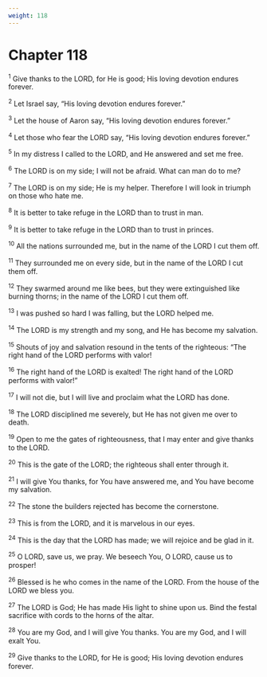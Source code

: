 ```yaml
---
weight: 118
---
```


# Chapter 118

<sup>1</sup> Give thanks to the LORD, for He is good; His loving devotion endures forever. 

<sup>2</sup> Let Israel say, “His loving devotion endures forever.” 

<sup>3</sup> Let the house of Aaron say, “His loving devotion endures forever.” 

<sup>4</sup> Let those who fear the LORD say, “His loving devotion endures forever.” 

<sup>5</sup> In my distress I called to the LORD, and He answered and set me free. 

<sup>6</sup> The LORD is on my side; I will not be afraid. What can man do to me? 

<sup>7</sup> The LORD is on my side; He is my helper. Therefore I will look in triumph on those who hate me. 

<sup>8</sup> It is better to take refuge in the LORD than to trust in man. 

<sup>9</sup> It is better to take refuge in the LORD than to trust in princes. 

<sup>10</sup> All the nations surrounded me, but in the name of the LORD I cut them off. 

<sup>11</sup> They surrounded me on every side, but in the name of the LORD I cut them off. 

<sup>12</sup> They swarmed around me like bees, but they were extinguished like burning thorns; in the name of the LORD I cut them off. 

<sup>13</sup> I was pushed so hard I was falling, but the LORD helped me. 

<sup>14</sup> The LORD is my strength and my song, and He has become my salvation. 

<sup>15</sup> Shouts of joy and salvation resound in the tents of the righteous: “The right hand of the LORD performs with valor! 

<sup>16</sup> The right hand of the LORD is exalted! The right hand of the LORD performs with valor!” 

<sup>17</sup> I will not die, but I will live and proclaim what the LORD has done. 

<sup>18</sup> The LORD disciplined me severely, but He has not given me over to death. 

<sup>19</sup> Open to me the gates of righteousness, that I may enter and give thanks to the LORD. 

<sup>20</sup> This is the gate of the LORD; the righteous shall enter through it. 

<sup>21</sup> I will give You thanks, for You have answered me, and You have become my salvation. 

<sup>22</sup> The stone the builders rejected has become the cornerstone. 

<sup>23</sup> This is from the LORD, and it is marvelous in our eyes. 

<sup>24</sup> This is the day that the LORD has made; we will rejoice and be glad in it. 

<sup>25</sup> O LORD, save us, we pray. We beseech You, O LORD, cause us to prosper! 

<sup>26</sup> Blessed is he who comes in the name of the LORD. From the house of the LORD we bless you. 

<sup>27</sup> The LORD is God; He has made His light to shine upon us. Bind the festal sacrifice with cords to the horns of the altar. 

<sup>28</sup> You are my God, and I will give You thanks. You are my God, and I will exalt You. 

<sup>29</sup> Give thanks to the LORD, for He is good; His loving devotion endures forever. 


